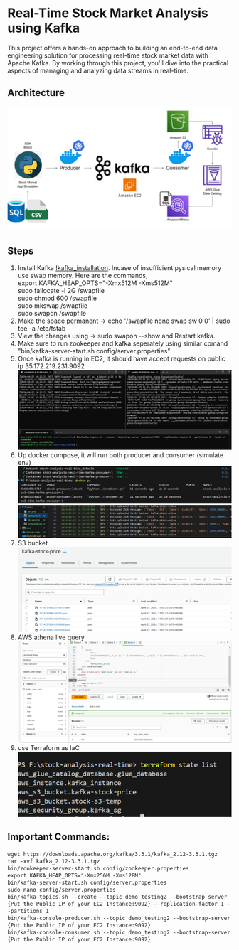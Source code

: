 # Real-Time Stock Market Analysis using Kafka

This project offers a hands-on approach to building an end-to-end data engineering solution for processing real-time stock market data with Apache Kafka. By working through this project, you'll dive into the practical aspects of managing and analyzing data streams in real-time.

## Architecture
![Architecture Diagram](./statics/arch.png)

## Steps
1. Install Kafka [!kafka_installation](https://medium.com/@neupane.krishna33/how-to-install-apache-kafka-and-rsyslog-on-ubuntu-20-04-90fea750d8f5). Incase of insufficient pysical memory use swap memory. Here are the commands, <br>
export KAFKA_HEAP_OPTS="-Xmx512M -Xms512M"<br>
sudo fallocate -l 2G /swapfile<br>
sudo chmod 600 /swapfile<br>
sudo mkswap /swapfile<br>
sudo swapon /swapfile<br>
2. Make the space permanent -> echo '/swapfile none swap sw 0 0' | sudo tee -a /etc/fstab<br>
3. View the changes using -> sudo swapon --show and Restart kafka.<br>
4. Make sure to run zookeeper and kafka seperately using similar comand "bin/kafka-server-start.sh config/server.properties"<br>
5. Once kafka is running in EC2, it should have accept requests on public ip 35.172.219.231:9092
![ks](./statics/kafka_server.png)
6. Up docker compose, it will run both producer and consumer (simulate env)
![dc](./statics/dc_up.png)
![log](./statics/log.png)
7. S3 bucket 
![s3](./statics/s3.png)
8. AWS athena live query 
![athena](./statics/query.png)
9. use Terraform as IaC <br>
![tf](./statics/tf.png)


## Important Commands:

```
wget https://downloads.apache.org/kafka/3.3.1/kafka_2.12-3.3.1.tgz
tar -xvf kafka_2.12-3.3.1.tgz
bin/zookeeper-server-start.sh config/zookeeper.properties
export KAFKA_HEAP_OPTS="-Xmx256M -Xms128M"
bin/kafka-server-start.sh config/server.properties
sudo nano config/server.properties
bin/kafka-topics.sh --create --topic demo_testing2 --bootstrap-server {Put the Public IP of your EC2 Instance:9092} --replication-factor 1 --partitions 1
bin/kafka-console-producer.sh --topic demo_testing2 --bootstrap-server {Put the Public IP of your EC2 Instance:9092}
bin/kafka-console-consumer.sh --topic demo_testing2 --bootstrap-server {Put the Public IP of your EC2 Instance:9092}
```
